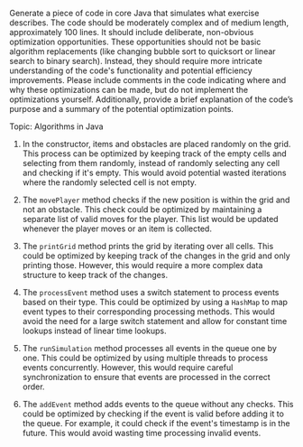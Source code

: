 Generate a piece of code in core Java that simulates what exercise describes. The code should be moderately complex and of medium length, approximately 100 lines. It should include deliberate, non-obvious optimization opportunities. These opportunities should not be basic algorithm replacements (like changing bubble sort to quicksort or linear search to binary search). Instead, they should require more intricate understanding of the code's functionality and potential efficiency improvements. Please include comments in the code indicating where and why these optimizations can be made, but do not implement the optimizations yourself. Additionally, provide a brief explanation of the code’s purpose and a summary of the potential optimization points.

Topic: Algorithms in Java

1. In the constructor, items and obstacles are placed randomly on the grid. This process can be optimized by keeping track of the empty cells and selecting from them randomly, instead of randomly selecting any cell and checking if it's empty. This would avoid potential wasted iterations where the randomly selected cell is not empty.
2. The `movePlayer` method checks if the new position is within the grid and not an obstacle. This check could be optimized by maintaining a separate list of valid moves for the player. This list would be updated whenever the player moves or an item is collected.
3. The `printGrid` method prints the grid by iterating over all cells. This could be optimized by keeping track of the changes in the grid and only printing those. However, this would require a more complex data structure to keep track of the changes.



1. The `processEvent` method uses a switch statement to process events based on their type. This could be optimized by using a `HashMap` to map event types to their corresponding processing methods. This would avoid the need for a large switch statement and allow for constant time lookups instead of linear time lookups.
2. The `runSimulation` method processes all events in the queue one by one. This could be optimized by using multiple threads to process events concurrently. However, this would require careful synchronization to ensure that events are processed in the correct order.
3. The `addEvent` method adds events to the queue without any checks. This could be optimized by checking if the event is valid before adding it to the queue. For example, it could check if the event's timestamp is in the future. This would avoid wasting time processing invalid events.